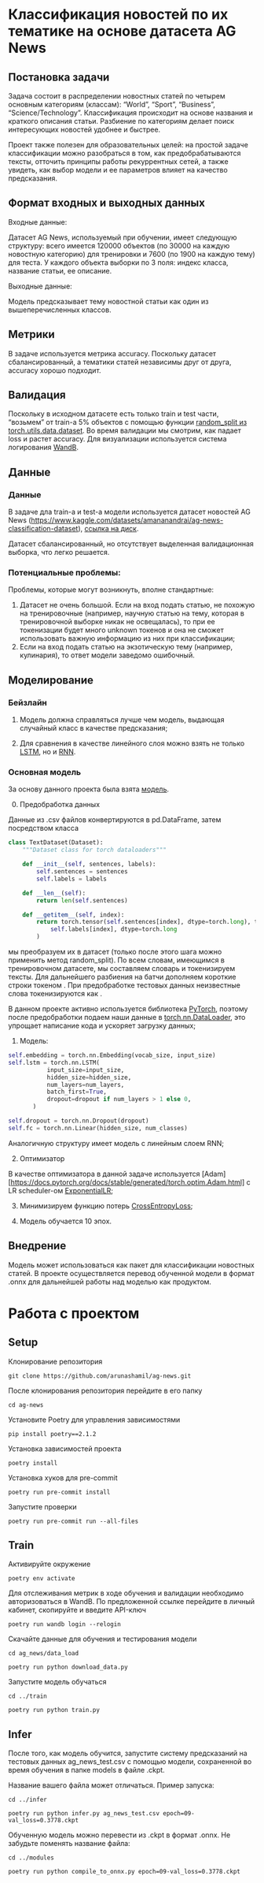 # Классификация новостей по их тематике на основе датасета AG News

## Постановка задачи

Задача состоит в распределении новостных статей по четырем основным категориям
(классам): “World”, “Sport”, “Business”, “Science/Technology”. Классификация
происходит на основе названия и краткого описания статьи. Разбиение по
категориям делает поиск интересующих новостей удобнее и быстрее.

Проект также полезен для образовательных целей: на простой задаче классификации
можно разобраться в том, как предобрабатываются тексты, отточить принципы работы
рекуррентных сетей, а также увидеть, как выбор модели и ее параметров влияет на
качество предсказания.

## Формат входных и выходных данных

Входные данные:

Датасет AG News, используемый при обучении, имеет следующую структуру: всего
имеется 120000 объектов (по 30000 на каждую новостную категорию) для тренировки
и 7600 (по 1900 на каждую тему) для теста. У каждого объекта выборки по 3 поля:
индекс класса, название статьи, ее описание.

Выходные данные:

Модель предсказывает тему новостной статьи как один из вышеперечисленных
классов.

## Метрики

В задаче используется метрика accuracy. Поскольку датасет сбалансированный, а
тематики статей независимы друг от друга, accuracy хорошо подходит.

## Валидация

Поскольку в исходном датасете есть только train и test части, “возьмем” от
train-а 5% объектов с помощью функции
[random_split из torch.utils.data.dataset](https://pytorch.org/docs/stable/data.html#torch.utils.data.random_split).
Во время валидации мы смотрим, как падает loss и растет accuracy. Для
визуализации используется система логирования [WandB](https://docs.wandb.ai/).

## Данные

### Данные

В задаче дла train-а и test-а модели используется датасет новостей AG News
(https://www.kaggle.com/datasets/amananandrai/ag-news-classification-dataset),
[ссылка на диск](https://drive.google.com/file/d/1M84gtv_8mFSkLh3SCIKcy10fr7BKP73l/view?usp=sharing).

Датасет сбалансированный, но отсутствует выделенная валидационная выборка, что
легко решается.

### Потенциальные проблемы:

Проблемы, которые могут возникнуть, вполне стандартные:

1. Датасет не очень большой. Если на вход подать статью, не похожую на
   тренировочные (например, научную статью на тему, которая в тренировочной
   выборке никак не освещалась), то при ее токенизации будет много unknown
   токенов и она не сможет использовать важную информацию из них при
   классификации;
2. Если на вход подать статью на экзотическую тему (например, кулинария), то
   ответ модели заведомо ошибочный.

## Моделирование

### Бейзлайн

1. Модель должна справляться лучше чем модель, выдающая случайный класс в
   качестве предсказания;

2. Для сравнения в качестве линейного слоя можно взять не только
   [LSTM](https://pytorch.org/docs/stable/generated/torch.nn.LSTM.html), но и
   [RNN](https://pytorch.org/docs/stable/generated/torch.nn.RNN.html).

### Основная модель

За основу данного проекта была взята
[модель](https://github.com/axiom2018/AG-News-Classification/blob/main/AG%20News%203%20Models%201%20used%20with%20Optuna.ipynb).

0. Предобработка данных

Данные из .csv файлов конвертируются в pd.DataFrame, затем посредством класса

```python
class TextDataset(Dataset):
    """Dataset class for torch dataloaders"""

    def __init__(self, sentences, labels):
        self.sentences = sentences
        self.labels = labels

    def __len__(self):
        return len(self.sentences)

    def __getitem__(self, index):
        return torch.tensor(self.sentences[index], dtype=torch.long), torch.tensor(
            self.labels[index], dtype=torch.long
        )
```

мы преобразуем их в датасет (только после этого шага можно применить метод
random_split). По всем словам, имеющимся в тренировочном датасете, мы составляем
словарь и токенизируем тексты. Для дальнейшего разбиения на батчи дополняем
короткие строки токеном <pad>. При предобработке тестовых данных неизвестные
слова токенизируются как <unk>.

В данном проекте активно используется библиотека
[PyTorch](https://pytorch.org/), поэтому после предобработки подаем наши данные
в
[torch.nn.DataLoader](https://docs.pytorch.org/docs/stable/data.html#torch.utils.data.DataLoader),
это упрощает написание кода и ускоряет загрузку данных;

1. Модель:

```python
self.embedding = torch.nn.Embedding(vocab_size, input_size)
self.lstm = torch.nn.LSTM(
           input_size=input_size,
           hidden_size=hidden_size,
           num_layers=num_layers,
           batch_first=True,
           dropout=dropout if num_layers > 1 else 0,
       )

self.dropout = torch.nn.Dropout(dropout)
self.fc = torch.nn.Linear(hidden_size, num_classes)
```

Аналогичную структуру имеет модель с линейным слоем RNN;

2. Оптимизатор

В качестве оптимизатора в данной задаче используется
[Adam][https://docs.pytorch.org/docs/stable/generated/torch.optim.Adam.html] с
LR scheduler-ом
[ExponentialLR](https://docs.pytorch.org/docs/stable/generated/torch.optim.lr_scheduler.ExponentialLR.html);

3. Минимизируем функцию потерь
   [CrossEntropyLoss](https://pytorch.org/docs/stable/generated/torch.nn.CrossEntropyLoss.html);

4. Модель обучается 10 эпох.

## Внедрение

Модель может использоваться как пакет для классификации новостных статей. В
проекте осуществляется перевод обученной модели в формат .onnx для дальнейшей
работы над моделью как продуктом.

# Работа с проектом

## Setup

Клонирование репозитория

```
git clone https://github.com/arunashamil/ag-news.git
```

После клонирования репозитория перейдите в его папку

```
cd ag-news
```

Установите Poetry для управления зависимостями

```
pip install poetry==2.1.2
```

Установка зависимостей проекта

```
poetry install
```

Установка хуков для pre-commit

```
poetry run pre-commit install
```

Запустите проверки

```
poetry run pre-commit run --all-files
```

## Train

Активируйте окружение

```
poetry env activate
```

Для отслеживания метрик в ходе обучения и валидации необходимо авторизоваться в
WandB. По предложенной ссылке перейдите в личный кабинет, скопируйте и введите
API-ключ

```
poetry run wandb login --relogin
```

Скачайте данные для обучения и тестирования модели

```
cd ag_news/data_load

poetry run python download_data.py
```

Запустите модель обучаться

```
cd ../train

poetry run python train.py
```

## Infer

После того, как модель обучится, запустите систему предсказаний на тестовых
данных ag_news_test.csv с помощью модели, сохраненной во время обучения в папке
models в файле .ckpt.

Название вашего файла может отличаться. Пример запуска:

```
cd ../infer

poetry run python infer.py ag_news_test.csv epoch=09-val_loss=0.3778.ckpt
```

Обученную модель можно перевести из .ckpt в формат .onnx. Не забудьте поменять
название файла:

```
cd ../modules

poetry run python compile_to_onnx.py epoch=09-val_loss=0.3778.ckpt
```
